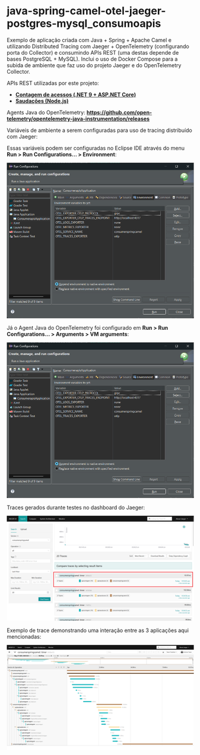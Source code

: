 # java-spring-camel-otel-jaeger-postgres-mysql_consumoapis
Exemplo de aplicação criada com Java + Spring + Apache Camel e utilizando Distributed Tracing com Jaeger + OpenTelemetry (configurando porta do Collector) e consumindo APIs REST (uma destas depende de bases PostgreSQL + MySQL). Inclui o uso de Docker Compose para a subida de ambiente que faz uso do projeto Jaeger e do OpenTelemetry Collector.

APIs REST utilizadas por este projeto:
- [**Contagem de acessos (.NET 9 + ASP.NET Core)**](https://github.com/renatogroffe/aspnetcore9-otel-jaeger-postgres-mysql_apicontagem)
- [**Saudações (Node.js)**](https://github.com/renatogroffe/nodejs-otel-jaeger_apisaudacoes)

Agents Java do OpenTelemetry: **https://github.com/open-telemetry/opentelemetry-java-instrumentation/releases**

Variáveis de ambiente a serem configuradas para uso de tracing distribuído com Jaeger:

Essas variáveis podem ser configuradas no Eclipse IDE através do menu **Run > Run Configurations... > Environment**:

![Variáveis de ambiente no Eclipse](img/eclipse-env-var-jaeger.png)

Já o Agent Java do OpenTelemetry foi configurado em **Run > Run Configurations... > Arguments > VM arguments**:

![Configurando uso do Agent Java do OpenTelemetry no Eclipse](img/eclipse-env-var-jaeger.png)

Traces gerados durante testes no dashboard do Jaeger:

![Traces gerados no Jaeger](img/jaeger-01.png)

Exemplo de trace demonstrando uma interação entre as 3 aplicações aqui mencionadas:

![Trace em detalhes no Jaeger](img/jaeger-02.png)